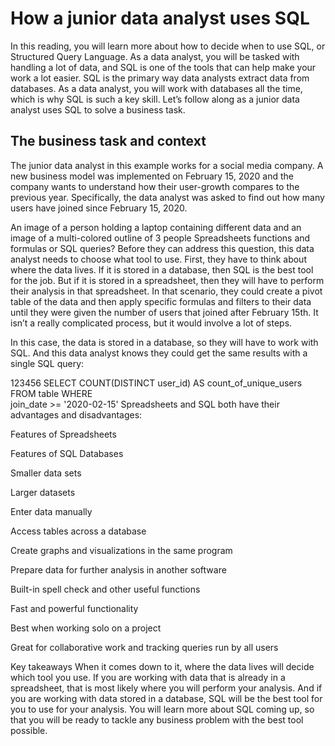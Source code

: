 # How a junior data analyst uses SQL

In this reading, you will learn more about how to decide when to use SQL, or Structured Query Language. As a data analyst, you will be tasked with handling a lot of data, and SQL is one of the tools that can help make your work a lot easier. SQL is the primary way data analysts extract data from databases. As a data analyst, you will work with databases all the time, which is why SQL is such a key skill. Let’s follow along as a junior data analyst uses SQL to solve a business task.  

## The business task and context

The junior data analyst in this example works for a social media company. A new business model was implemented on February 15, 2020 and the company wants to understand how their user-growth compares to the previous year. Specifically, the data analyst was asked to find out how many users have joined since February 15, 2020.

An image of a person holding a laptop containing different data and an image of a multi-colored outline of 3 people
Spreadsheets functions and formulas or SQL queries?
Before they can address this question, this data analyst needs to choose what tool to use. First, they have to think about where the data lives. If it is stored in a database, then SQL is the best tool for the job. But if it is stored in a spreadsheet, then they will have to perform their analysis in that spreadsheet. In that scenario, they could create a pivot table of the data and then apply specific formulas and filters to their data until they were given the number of users that joined after February 15th. It isn’t a really complicated process, but it would involve a lot of steps. 

In this case, the data is stored in a database, so they will have to work with SQL. And this data analyst knows they could get the same results with a single SQL query: 

123456
SELECT
	COUNT(DISTINCT user_id) AS count_of_unique_users 
FROM 
	table 
WHERE 	
	join_date >= '2020-02-15'
Spreadsheets and SQL both have their advantages and disadvantages:

Features of Spreadsheets

Features of SQL Databases 

Smaller data sets

Larger datasets

Enter data manually

Access tables across a database

Create graphs and visualizations in the same program

Prepare data for further analysis in another software

Built-in spell check and other useful functions

Fast and powerful functionality

Best when working solo on a project

Great for collaborative work and tracking queries run by all users

Key takeaways
When it comes down to it, where the data lives will decide which tool you use. If you are working with data that is already in a spreadsheet, that is most likely where you will perform your analysis. And if you are working with data stored in a database, SQL will be the best tool for you to use for your analysis. You will learn more about SQL coming up, so that you will be ready to tackle any business problem with the best tool possible. 

